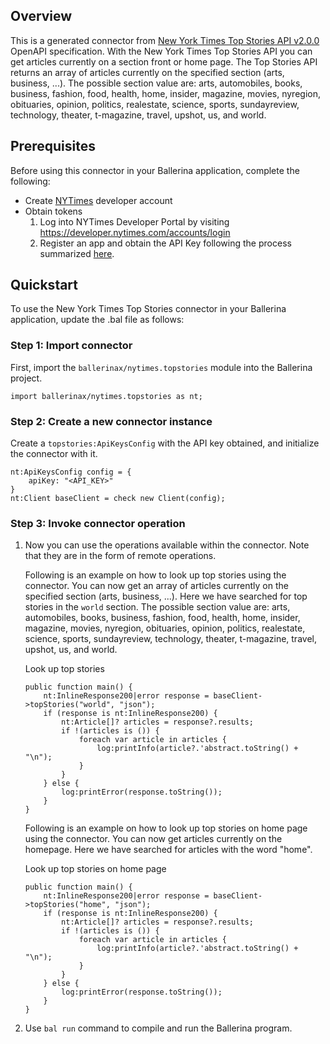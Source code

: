 ## Overview
This is a generated connector from [New York Times Top Stories API v2.0.0](https://developer.nytimes.com/docs/top-stories-product/1/overview) OpenAPI specification. 
With the New York Times Top Stories API you can get articles currently on a section front or home page. The Top Stories API returns an array of articles currently on the specified section (arts, business, ...). 
The possible section value are: arts, automobiles, books, business, fashion, food, health, home, insider, magazine, movies, nyregion, obituaries, opinion, politics, realestate, science, sports, sundayreview, technology, theater, t-magazine, travel, upshot, us, and world.

## Prerequisites

Before using this connector in your Ballerina application, complete the following:

* Create [NYTimes](https://developer.nytimes.com/accounts/login) developer account
* Obtain tokens
    1. Log into NYTimes Developer Portal by visiting https://developer.nytimes.com/accounts/login
    2. Register an app and obtain the API Key following the process summarized [here](https://developer.nytimes.com/get-started).
 
## Quickstart

To use the New York Times Top Stories connector in your Ballerina application, update the .bal file as follows:

### Step 1: Import connector
First, import the `ballerinax/nytimes.topstories` module into the Ballerina project.
```ballerina
import ballerinax/nytimes.topstories as nt;
```

### Step 2: Create a new connector instance
Create a `topstories:ApiKeysConfig` with the API key obtained, and initialize the connector with it.
```ballerina
nt:ApiKeysConfig config = {
    apiKey: "<API_KEY>"
}
nt:Client baseClient = check new Client(config);
```

### Step 3: Invoke connector operation
1. Now you can use the operations available within the connector. Note that they are in the form of remote operations.

    Following is an example on how to look up top stories using the connector. You can now get an array of articles currently on the specified section (arts, business, ...). Here we have searched for top stories in the `world` section. The possible section value are: arts, automobiles, books, business, fashion, food, health, home, insider, magazine, movies, nyregion, obituaries, opinion, politics, realestate, science, sports, sundayreview, technology, theater, t-magazine, travel, upshot, us, and world.

    Look up top stories

    ```ballerina
    public function main() {
        nt:InlineResponse200|error response = baseClient->topStories("world", "json");
        if (response is nt:InlineResponse200) {
            nt:Article[]? articles = response?.results;
            if !(articles is ()) {
                foreach var article in articles {
                    log:printInfo(article?.'abstract.toString() + "\n");
                }
            }
        } else {
            log:printError(response.toString());
        }
    }
    ``` 
    
    Following is an example on how to look up top stories on home page using the connector. You can now get articles currently on the homepage. Here we have searched for articles with the word "home".

    Look up top stories on home page

    ```ballerina
    public function main() {
        nt:InlineResponse200|error response = baseClient->topStories("home", "json");
        if (response is nt:InlineResponse200) {
            nt:Article[]? articles = response?.results;
            if !(articles is ()) {
                foreach var article in articles {
                    log:printInfo(article?.'abstract.toString() + "\n");
                }
            }
        } else {
            log:printError(response.toString());
        }
    }
    ``` 

2. Use `bal run` command to compile and run the Ballerina program. 
